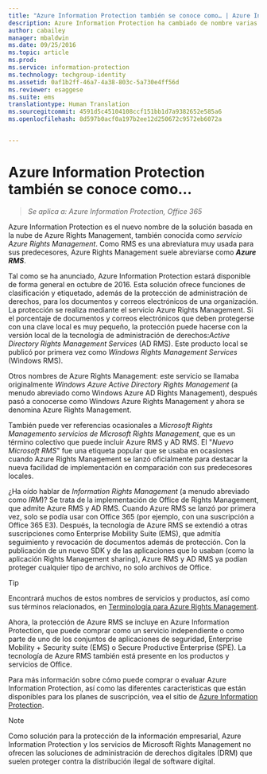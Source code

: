 ```yaml
---
title: "Azure Information Protection también se conoce como… | Azure Information Protection"
description: Azure Information Protection ha cambiado de nombre varias veces y es posible que lo conozca por su nombre anterior.
author: cabailey
manager: mbaldwin
ms.date: 09/25/2016
ms.topic: article
ms.prod: 
ms.service: information-protection
ms.technology: techgroup-identity
ms.assetid: 0af1b2ff-46a7-4a38-803c-5a730e4ff56d
ms.reviewer: esaggese
ms.suite: ems
translationtype: Human Translation
ms.sourcegitcommit: 4591d5c45104108ccf151bb1d7a9382652e585a6
ms.openlocfilehash: 8d597b0acf0a197b2ee12d250672c9572eb6072a


---
```



# Azure Information Protection también se conoce como…

>*Se aplica a: Azure Information Protection, Office 365*

Azure Information Protection es el nuevo nombre de la solución basada en la nube de Azure Rights Management, también conocida como *servicio Azure Rights Management*. Como RMS es una abreviatura muy usada para sus predecesores, Azure Rights Management suele abreviarse como ***Azure RMS***.

Tal como se ha anunciado, Azure Information Protection estará disponible de forma general en octubre de 2016. Esta solución ofrece funciones de clasificación y etiquetado, además de la protección de administración de derechos, para los documentos y correos electrónicos de una organización. La protección se realiza mediante el servicio Azure Rights Management. Si el porcentaje de documentos y correos electrónicos que deben protegerse con una clave local es muy pequeño, la protección puede hacerse con la versión local de la tecnología de administración de derechos:*Active Directory Rights Management Services* (AD RMS). Este producto local se publicó por primera vez como *Windows Rights Management Services* (Windows RMS).

Otros nombres de Azure Rights Management: este servicio se llamaba originalmente *Windows Azure Active Directory Rights Management* (a menudo abreviado como Windows Azure AD Rights Management), después pasó a conocerse como Windows Azure Rights Management y ahora se denomina Azure Rights Management.

También puede ver referencias ocasionales a *Microsoft Rights Management*o *servicios de Microsoft Rights Management*, que es un término colectivo que puede incluir Azure RMS y AD RMS.  El "*Nuevo Microsoft RMS*" fue una etiqueta popular que se usaba en ocasiones cuando Azure Rights Management se lanzó oficialmente para destacar la nueva facilidad de implementación en comparación con sus predecesores locales.

¿Ha oído hablar de *Information Rights Management* (a menudo abreviado como *IRM*)? Se trata de la implementación de Office de Rights Management, que admite Azure RMS y AD RMS. Cuando Azure RMS se lanzó por primera vez, solo se podía usar con Office 365 (por ejemplo, con una suscripción a Office 365 E3). Después, la tecnología de Azure RMS se extendió a otras suscripciones como Enterprise Mobility Suite (EMS), que admitía seguimiento y revocación de documentos además de protección. Con la publicación de un nuevo SDK y de las aplicaciones que lo usaban (como la aplicación Rights Management sharing), Azure RMS y AD RMS ya podían proteger cualquier tipo de archivo, no solo archivos de Office. 

> [!TIP]
> Encontrará muchos de estos nombres de servicios y productos, así como sus términos relacionados, en [Terminología para Azure Rights Management](../get-started/terminology.md).

Ahora, la protección de Azure RMS se incluye en Azure Information Protection, que puede comprar como un servicio independiente o como parte de uno de los conjuntos de aplicaciones de seguridad, Enterprise Mobility + Security suite (EMS) o Secure Productive Enterprise (SPE). La tecnología de Azure RMS también está presente en los productos y servicios de Office.

Para más información sobre cómo puede comprar o evaluar Azure Information Protection, así como las diferentes características que están disponibles para los planes de suscripción, vea el sitio de [Azure Information Protection](https://www.microsoft.com/en-us/cloud-platform/azure-information-protection).

> [!NOTE]
> Como solución para la protección de la información empresarial, Azure Information Protection y los servicios de Microsoft Rights Management no ofrecen las soluciones de administración de derechos digitales (DRM) que suelen proteger contra la distribución ilegal de software digital. 




<!--HONumber=Oct16_HO4-->


